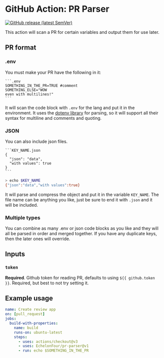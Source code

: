# GitHub Action: PR Parser

[![GitHub release (latest SemVer)](https://img.shields.io/github/v/release/EchelonFour/pr-parser?logo=github&sort=semver)](https://github.com/EchelonFour/pr-parser/releases)

This action will scan a PR for certain variables and output them for use later.

## PR format

### .env

You must make your PR have the following in it:

````
```.env
SOMETHING_IN_THE_PR=TRUE #comment
SOMETHING_ELSE="WOW
even with multilines!"
```
````

It will scan the code block with `.env` for the lang and put it in the environment. It uses the [dotenv library](https://github.com/motdotla/dotenv#usage) for parsing, so it will support all their syntax for multiline and comments and quoting.

### JSON

You can also include json files.

````
```KEY_NAME.json
{
  "json": "data",
  "with values": true
}
```
````

```bash
> echo $KEY_NAME
{"json":"data","with values":true}
```

It will parse and compress the object and put it in the variable `KEY_NAME`. The file name can be anything you like, just be sure to end it with `.json` and it will be included.

### Multiple types

You can combine as many .env or json code blocks as you like and they will all be parsed in order and merged together. If you have any duplicate keys, then the later ones will override.

## Inputs

### `token`

**Required**. Github token for reading PR, defaults to using `${{ github.token }}`. Required, but best to not try setting it.

## Example usage

```yml
name: Create review app
on: [pull_request]
jobs:
  build-with-properties:
    name: build
    runs-on: ubuntu-latest
    steps:
      - uses: actions/checkout@v3
      - uses: EchelonFour/pr-parser@v1
      - run: echo $SOMETHING_IN_THE_PR
```
